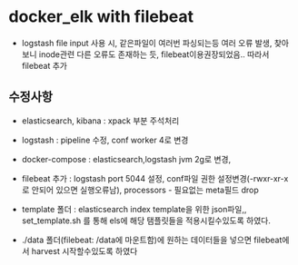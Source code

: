 # docker_elk with filebeat
- logstash file input 사용 시, 같은파일이 여러번 파싱되는등 여러 오류 발생, 찾아보니 inode관련 다른 오류도 존재하는 듯, filebeat이용권장되었음.. 따라서 filebeat 추가
## 수정사항
- elasticsearch, kibana : xpack 부분 주석처리
- logstash : pipeline 수정, conf worker 4로 변경
- docker-compose : elasticsearch,logstash jvm 2g로 변경,
- filebeat 추가 : logstash port 5044 설정, conf파일 권한 설정변경(-rwxr-xr-x 로 안되어 있으면 실행오류남), processors - 필요없는 meta필드 drop

- template 폴더 : elasticsearch index template을 위한 json파일,, set_template.sh 를 통해 els에 해당 탬플릿들을 적용시킬수있도록 하였다.
- ./data 폴더(filebeat: /data에 마운트함)에 원하는 데이터들을 넣으면 filebeat에서 harvest 시작할수있도록 하였다